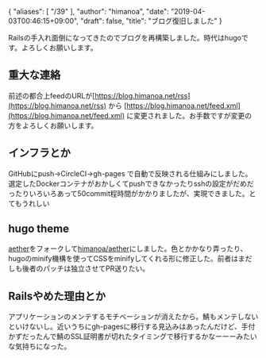 {
   "aliases": [
      "/39"
   ],
   "author": "himanoa",
   "date": "2019-04-03T00:46:15+09:00",
   "draft": false,
   "title": "ブログ復旧しました"
}

Railsの手入れ面倒になってきたのでブログを再構築しました。時代はhugoです。よろしくお願いします。

## 重大な連絡

前述の都合上feedのURLが[https://blog.himanoa.net/rss](https://blog.himanoa.net/rss) から [https://blog.himanoa.net/feed.xml](https://blog.himanoa.net/feed.xml) に変更されました。お手数ですが変更の方をよろしくお願いします。

## インフラとか

GitHubにpush→CircleCI→gh-pages で自動で反映される仕組みにしました。選定したDockerコンテナがおかしくてpushできなかったりsshの設定がだめだったりいろいろあって50commit程時間がかかりましたが、実現できました。とてもうれしい

## hugo theme

[aether](https://github.com/josephhutch/aether)をフォークして[himanoa/aether](https://github.com/himanoa/aether)にしました。色とかかなり弄ったり、hugoのminify機構を使ってCSSをminifyしてくれる形に修正した。前者はまだしも後者のパッチは独立させてPR送りたい。


## Railsやめた理由とか

アプリケーションのメンテするモチベーションが消えたから。鯖もメンテしないといけないし。近いうちにgh-pagesに移行する見込みはあったんだけど、手付かずだったんで鯖のSSL証明書が切れたタイミングで移行するかなーーーみたいな気持ちになった。
